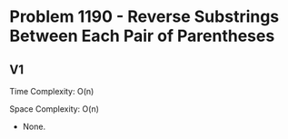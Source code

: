 # Problem 1190 - Reverse Substrings Between Each Pair of Parentheses

## V1

Time Complexity: O(n)

Space Complexity: O(n)

- None.
